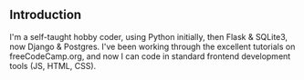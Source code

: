 ## Introduction
I'm a self-taught hobby coder, using Python initially, then Flask & SQLite3, now Django & Postgres. I've been working through the excellent tutorials on freeCodeCamp.org, and now I can code in standard frontend development tools (JS, HTML, CSS).
